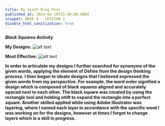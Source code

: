 ```yaml
---
title: My Sixth Blog Post
published_at: 2024-04-10T15:00:00.000Z
snippet: WEEK 4 - SESSION 1
disable_html_sanitization: true 
---
```

_**Black Squares Activity**_

**My Designs:**
![alt text](/images/blacksquaresdesigns.jpg)

**Most Effective:**
![alt text](/images/mosteffective.jpg)


**In order to articulate my designs I further searched for synonyms of the given words, applying the element of Define from the design thinking process. I then began to ideate designs that I believed expressed the given words from my perspective. For example, the word order signified a design which is composed of black squares aligned and accurately spaced next to each other. The black square was created by using the rectangle tool and holding shift to expand the rectangle into a perfect square. Another skilled applied while using Adobe Illustrator was layering, where I named each layer in accordance with the specific word I was working on for the designs, however at times I forgot to change layers which is a skill in progress.**




<!-- # This is h1

## This is h2

_underline_

**bold** -->
